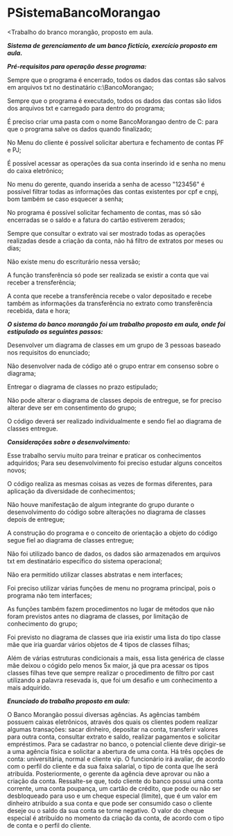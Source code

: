 # PSistemaBancoMorangao
<Trabalho do branco morangão, proposto em aula.

 <b><i>Sistema de gerenciamento de um banco fictício, exercício proposto em aula.</i></b>





 <b><i> Pré-requisitos para operação desse programa: </i></b>



Sempre que o programa é encerrado, todos os dados das contas são salvos em arquivos txt no destinatário c:\BancoMorangao; 

Sempre que o programa é executado, todos os dados das contas são lidos dos arquivos txt e carregado para dentro do programa; 

É preciso criar uma pasta com o nome BancoMorangao dentro de C: para que o programa salve os dados quando finalizado; 

No Menu do cliente é possível solicitar abertura e fechamento de contas PF e PJ;

É possível acessar as operações da sua conta inserindo id e senha no menu do caixa eletrônico;

No menu do gerente, quando inserida a senha de acesso "123456" é possível filtrar todas as informações das contas existentes por cpf e cnpj, bom também se caso esquecer a senha;

No programa é possível solicitar fechamento de contas, mas só são encerradas se o saldo e a fatura do cartão estiverem zerados;

Sempre que consultar o extrato vai ser mostrado todas as operações realizadas desde a criação da conta, não há filtro de extratos por meses ou dias;

Não existe menu do escriturário nessa versão;

A função transferência só pode ser realizada se existir a conta que vai receber a trensferência;

A conta que recebe a transferência recebe o valor depositado e recebe também as informações da transferência no extrato como transferência recebida, data e hora;






 <b><i>O sistema do banco morangão foi um trabalho proposto em aula, onde foi estipulado os seguintes passos:</i></b>



Desenvolver um diagrama de classes em um grupo de 3 pessoas baseado nos requisitos do enunciado;

Não desenvolver nada de código até o grupo entrar em consenso sobre o diagrama;

Entregar o diagrama de classes no prazo estipulado;

Não pode alterar o diagrama de classes depois de entregue, se for preciso alterar deve ser em consentimento do grupo;

O código deverá ser realizado individualmente e sendo fiel ao diagrama de classes entregue.



 <b><i>Considerações sobre o desenvolvimento:</i></b>



Esse trabalho serviu muito para treinar e praticar os conhecimentos adquiridos; Para seu desenvolvimento foi preciso estudar alguns conceitos novos;

O código realiza as mesmas coisas as vezes de formas diferentes, para aplicação da diversidade de conhecimentos;

Não houve manifestação de algum integrante do grupo durante o desenvolvimento do código sobre alterações no diagrama de classes depois de entregue;

A construção do programa e o conceito de orientação a objeto do código segue fiel ao diagrama de classes entregue;

Não foi utilizado banco de dados, os dados são armazenados em arquivos txt em destinatário específico do sistema operacional;

Não era permitido utilizar classes abstratas e nem interfaces;

Foi preciso utilizar várias funções de menu no programa principal, pois o programa não tem interfaces;

As funções também fazem procedimentos no lugar de métodos que não foram previstos antes no diagrama de classes, por limitação de conhecimento do grupo;

Foi previsto no diagrama de classes que iria existir uma lista do tipo classe mãe que iria guardar vários objetos de 4 tipos de classes filhas;

Além de várias estruturas condicionais a mais, essa lista genérica de classe mãe deixou o cógido pelo menos 5x maior, já que pra acessar os tipos classes filhas teve que sempre realizar o procedimento de filtro por cast utilizando a palavra resevada is, que foi um desafio e um conhecimento a mais adquirido.





 <b><i>Enunciado do trabalho proposto em aula:</i></b>



O Banco Morangão possui diversas agências. As agências também possuem caixas eletrônicos, através dos quais os clientes podem realizar algumas transações: sacar dinheiro, depositar na conta, transferir valores para outra conta, consultar extrato e saldo, realizar pagamentos e solicitar empréstimos. Para se cadastrar no banco, o potencial cliente deve dirigir-se a uma agência física e solicitar a abertura de uma conta. Há três opções de conta: universitária, normal e cliente vip. O funcionário irá avaliar, de acordo com o perfil do cliente e da sua faixa salarial, o tipo de conta que lhe será atribuída. Posteriormente, o gerente da agência deve aprovar ou não a criação da conta. Ressalte-se que, todo cliente do banco possui uma conta corrente, uma conta poupança, um cartão de crédito, que pode ou não ser desbloqueado para uso e um cheque especial (limite), que é um valor em dinheiro atribuído a sua conta e que pode ser consumido caso o cliente deseje ou o saldo da sua conta se torne negativo. O valor do cheque especial é atribuído no momento da criação da conta, de acordo com o tipo de conta e o perfil do cliente.
